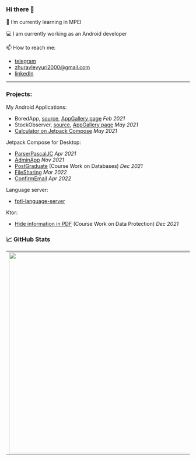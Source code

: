 ### Hi there 👋
🌱 I’m currently learning in MPEI

💻 I am currently working as an Android developer

📫 How to reach me:
* [telegram](https://t.me/Yuri_Zhuravlev)
* zhuravlevyuri2000@gmail.com
* [linkedIn](https://www.linkedin.com/in/%D1%8E%D1%80%D0%B8%D0%B9-%D0%B6%D1%83%D1%80%D0%B0%D0%B2%D0%BB%D0%B5%D0%B2-b78427185/)

---
### Projects:
My Android Applications:
* BoredApp, [source](https://github.com/YuriZhuravlev/BoredApp), [AppGallery page](https://appgallery.huawei.com/#/app/C103760887) <i>Feb 2021</i>
* StockObserver, [source](https://github.com/YuriZhuravlev/StockObserverApp), [AppGallery page](https://appgallery.huawei.com/#/app/C103965313) <i>May 2021</i>
* [Calculator on Jetpack Compose](https://github.com/YuriZhuravlev/Calculator) <i>May 2021</i>

Jetpack Compose for Desktop:
* [ParserPascalJC](https://github.com/YuriZhuravlev/ParserPascalJC) <i>Apr 2021</i>
* [AdminApp](https://github.com/YuriZhuravlev/desktop-admin-jetpack-compose) <i>Nov 2021</i>
* [PostGraduate](https://github.com/YuriZhuravlev/course-work-db) (Course Work on Databases) <i>Dec 2021</i>
* [FileSharing](https://github.com/YuriZhuravlev/FileSharing) <i>Mar 2022</i>
* [ConfirmEmail](https://github.com/YuriZhuravlev/ConfirmEmail) <i>Apr 2022</i>

Language server:
* [fptl-language-server](https://gitlab.com/appmat/language-tool-lab/fptl/fptl-language-server)

Ktor:
* [Hide information in PDF](https://github.com/YuriZhuravlev/PDF-encoder) (Course Work on Data Protection) <i>Dec 2021</i>
<!--
**YuriZhuravlev/YuriZhuravlev** is a ✨ _special_ ✨ repository because its `README.md` (this file) appears on your GitHub profile.

Here are some ideas to get you started:

- 🔭 I’m currently working on ...
- 🌱 I’m currently learning ...
- 👯 I’m looking to collaborate on ...
- 🤔 I’m looking for help with ...
- 💬 Ask me about ...
- 📫 How to reach me: ...
- 😄 Pronouns: ...
- ⚡ Fun fact: ...
-->

### 📈 GitHub Stats
<p align="center">
  <table>
  <tr>
      <td><img width="550px" align="left" src="https://github-readme-stats.vercel.app/api?username=YuriZhuravlev&hide_border=true&count_private=false&layout=compact&hide_title=true&show_icons=true&theme=dark&icon_color=5194f0&bg_color=0d1117" /></td>
      <td><img width="550px" src="https://github-readme-stats.vercel.app/api/top-langs/?username=YuriZhuravlev&hide=html&layout=compact&hide_border=true&hide_title=true&theme=dark&icon_color=5194f0&bg_color=0d1117&langs_count=5" /></td>
  </tr>   
</table>
</p>
